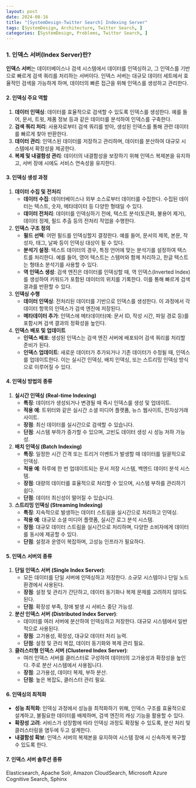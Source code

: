 ```yaml
---
layout: post
date: 2024-08-16
title: "[SystemDesign-Twitter Search] Indexing Server"
tags: [SystemDesign, Architecture, Twitter Search, ]
categories: [SystemDesign, Problems, Twitter Search, ]
---
```



### **1. 인덱스 서버(Index Server)란?**


**인덱스 서버**는 데이터베이스나 검색 시스템에서 데이터를 인덱싱하고, 그 인덱스를 기반으로 빠르게 검색 쿼리를 처리하는 서버이다. 인덱스 서버는 대규모 데이터 세트에서 효율적인 검색을 가능하게 하며, 데이터의 빠른 접근을 위해 인덱스를 생성하고 관리한다. 


#### **2. 인덱싱 주요 역할**

1. **데이터 인덱싱**: 데이터를 효율적으로 검색할 수 있도록 인덱스를 생성한다. 예를 들어, 문서, 트윗, 제품 정보 등과 같은 데이터를 분석하여 인덱스를 구축한다.
2. **검색 쿼리 처리**: 사용자로부터 검색 쿼리를 받아, 생성된 인덱스를 통해 관련 데이터를 빠르게 찾아 반환한다.
3. **데이터 관리**: 인덱스된 데이터를 저장하고 관리하며, 데이터를 분산하여 대규모 시스템에서 확장성을 제공한다.
4. **복제 및 내결함성 관리**: 데이터의 내결함성을 보장하기 위해 인덱스 복제본을 유지하고, 서버 장애 시에도 서비스 연속성을 유지한다.

#### **3. 인덱싱 생성 과정**

1. **데이터 수집 및 전처리**
	- **데이터 수집**: 데이터베이스나 외부 소스로부터 데이터를 수집한다. 수집된 데이터는 텍스트, 숫자, 메타데이터 등 다양한 형태일 수 있다.
	- **데이터 전처리**: 데이터를 인덱싱하기 전에, 텍스트 분석(토큰화, 불용어 제거), 데이터 정제, 필드 추출 등의 전처리 작업을 수행한다.
2. **인덱스 구조 정의**
	- **필드 선택**: 어떤 필드를 인덱싱할지 결정한다. 예를 들어, 문서의 제목, 본문, 작성자, 태그, 날짜 등이 인덱싱 대상이 될 수 있다.
	- **분석기 설정**: 텍스트 데이터의 경우, 특정 언어에 맞는 분석기를 설정하여 텍스트를 처리한다. 예를 들어, 영어 텍스트는 스템머와 함께 처리하고, 한글 텍스트는 형태소 분석기를 사용할 수 있다.
	- **역 인덱스 생성**: 검색 엔진은 데이터를 인덱싱할 때, 역 인덱스(Inverted Index)를 생성하여 키워드가 포함된 데이터의 위치를 기록한다. 이를 통해 빠르게 검색 결과를 반환할 수 있다.
3. **인덱싱 수행**
	- **데이터 인덱싱**: 전처리된 데이터를 기반으로 인덱스를 생성한다. 이 과정에서 각 데이터 항목의 인덱스가 검색 엔진에 저장된다.
	- **메타데이터 추가**: 인덱스에 메타데이터(예: 문서 ID, 작성 시간, 파일 경로 등)를 포함시켜 검색 결과의 정확성을 높인다.
4. **인덱스 배포 및 업데이트**
	- **인덱스 배포**: 생성된 인덱스는 검색 엔진 서버에 배포되어 검색 쿼리를 처리할 준비가 된다.
	- **인덱스 업데이트**: 새로운 데이터가 추가되거나 기존 데이터가 수정될 때, 인덱스를 업데이트한다. 이는 실시간 인덱싱, 배치 인덱싱, 또는 스트리밍 인덱싱 방식으로 이루어질 수 있다.

#### **4. 인덱싱 방법의 종류**

1. **실시간 인덱싱 (Real-time Indexing)**
	- **특징**: 데이터가 생성되거나 변경될 때 즉시 인덱스를 생성 및 업데이트.
	- **적용 예**: 트위터와 같은 실시간 소셜 미디어 플랫폼, 뉴스 웹사이트, 전자상거래 사이트.
	- **장점**: 최신 데이터를 실시간으로 검색할 수 있습니다.
	- **단점**: 시스템 부하가 증가할 수 있으며, 고빈도 데이터 생성 시 성능 저하 가능성.
2. **배치 인덱싱 (Batch Indexing)**
	- **특징**: 일정한 시간 간격 또는 트리거 이벤트가 발생할 때 데이터를 일괄적으로 인덱싱.
	- **적용 예**: 하루에 한 번 업데이트되는 문서 저장 시스템, 백엔드 데이터 분석 시스템.
	- **장점**: 대량의 데이터를 효율적으로 처리할 수 있으며, 시스템 부하를 관리하기 쉽다.
	- **단점**: 데이터 최신성이 떨어질 수 있습니다.
3. **스트리밍 인덱싱 (Streaming Indexing)**
	- **특징**: 지속적으로 발생하는 데이터 스트림을 실시간으로 처리하고 인덱싱.
	- **적용 예**: 대규모 소셜 미디어 플랫폼, 실시간 로그 분석 시스템.
	- **장점**: 대규모 데이터 스트림을 실시간으로 처리하며, 다양한 소비자에게 데이터를 동시에 제공할 수 있다.
	- **단점**: 설정과 운영이 복잡하며, 고성능 인프라가 필요하다.

#### **5. 인덱스 서버의 종류**

1. **단일 인덱스 서버 (Single Index Server)**:
	- 모든 데이터를 단일 서버에 인덱싱하고 저장한다. 소규모 시스템이나 단일 노드 환경에서 사용된다.
	- **장점**: 설정 및 관리가 간단하고, 데이터 동기화나 복제 문제를 고려하지 않아도 된다.
	- **단점**: 확장성 부족, 장애 발생 시 서비스 중단 가능성.
2. **분산 인덱스 서버 (Distributed Index Server)**:
	- 데이터를 여러 서버에 분산하여 인덱싱하고 저장한다. 대규모 시스템에서 일반적으로 사용된다.
	- **장점**: 고가용성, 확장성, 대규모 데이터 처리 능력.
	- **단점**: 설정 및 관리 복잡, 데이터 동기화와 복제 관리 필요.
3. **클러스터형 인덱스 서버 (Clustered Index Server)**:
	- 여러 인덱스 서버를 클러스터로 구성하여 데이터의 고가용성과 확장성을 높인다. 주로 분산 시스템에서 사용됩니다.
	- **장점**: 고가용성, 데이터 복제, 부하 분산.
	- **단점**: 높은 복잡도, 클러스터 관리 필요.

#### **6. 인덱싱의 최적화**

- **성능 최적화**: 인덱싱 과정에서 성능을 최적화하기 위해, 인덱스 구조를 효율적으로 설계하고, 불필요한 데이터를 배제하며, 검색 엔진의 캐싱 기능을 활용할 수 있다.
- **확장성 고려**: 서비스가 성장함에 따라 인덱싱 과정도 확장될 수 있도록, 분산 처리 및 클러스터링을 염두에 두고 설계한다.
- **내결함성 확보**: 인덱스 서버의 복제본을 유지하여 시스템 장애 시 신속하게 복구할 수 있도록 한다.

#### 7. 인덱스 서버 솔루션 종류


Elasticsearch, Apache Solr, Amazon CloudSearch, Microsoft Azure Cognitive Search, Sphinx


